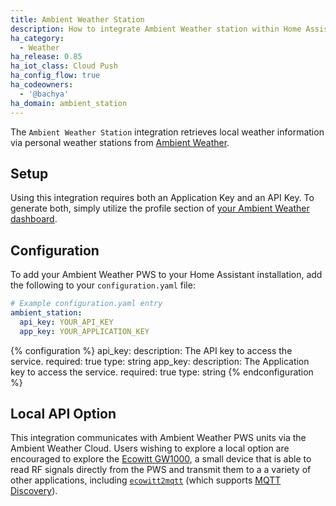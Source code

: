 ```yaml
---
title: Ambient Weather Station
description: How to integrate Ambient Weather station within Home Assistant.
ha_category:
  - Weather
ha_release: 0.85
ha_iot_class: Cloud Push
ha_config_flow: true
ha_codeowners:
  - '@bachya'
ha_domain: ambient_station
---
```


The `Ambient Weather Station` integration retrieves local weather information
via personal weather stations from [Ambient Weather](https://ambientweather.net).

## Setup

Using this integration requires both an Application Key and an API Key. To
generate both, simply utilize the profile section of
[your Ambient Weather dashboard](https://dashboard.ambientweather.net).

## Configuration

To add your Ambient Weather PWS to your Home Assistant installation, add the
following to your `configuration.yaml` file:

```yaml
# Example configuration.yaml entry
ambient_station:
  api_key: YOUR_API_KEY
  app_key: YOUR_APPLICATION_KEY
```

{% configuration %}
api_key:
  description: The API key to access the service.
  required: true
  type: string
app_key:
  description: The Application key to access the service.
  required: true
  type: string
{% endconfiguration %}

## Local API Option

This integration communicates with Ambient Weather PWS units via the Ambient Weather
Cloud. Users wishing to explore a local option are encouraged to explore the
[Ecowitt GW1000](http://www.ecowitt.com/wifi_weather/80.html), a small device that is
able to read RF signals directly from the PWS and transmit them to a a variety of
other applications, including [`ecowitt2mqtt`](https://github.com/bachya/ecowitt2mqtt)
(which supports [MQTT Discovery](/docs/mqtt/discovery)).
